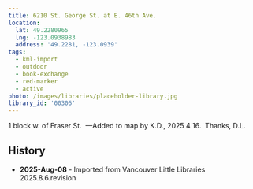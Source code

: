 ```yaml
---
title: 6210 St. George St. at E. 46th Ave.
location:
  lat: 49.2280965
  lng: -123.0938983
  address: '49.2281, -123.0939'
tags:
  - kml-import
  - outdoor
  - book-exchange
  - red-marker
  - active
photo: /images/libraries/placeholder-library.jpg
library_id: '00306'
---
```

1 block w. of Fraser St. 
—Added to map by K.D., 2025 4 16.  Thanks, D.L. 

## History
- **2025-Aug-08** - Imported from Vancouver Little Libraries 2025.8.6.revision

